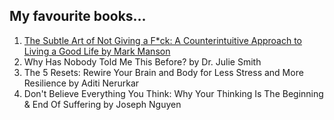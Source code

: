 ## My favourite books...

1. [The Subtle Art of Not Giving a F*ck: A Counterintuitive Approach to Living a Good Life by Mark Manson](https://pdfdrive.com.co/wp-content/pdfh/The-Subtle-Art-of-Not-Giving-a-Fck-PDFdrive.pdf)
2. Why Has Nobody Told Me This Before? by Dr. Julie Smith
3. The 5 Resets: Rewire Your Brain and Body for Less Stress and More Resilience by Aditi Nerurkar
4. Don't Believe Everything You Think: Why Your Thinking Is The Beginning & End Of Suffering by Joseph Nguyen
